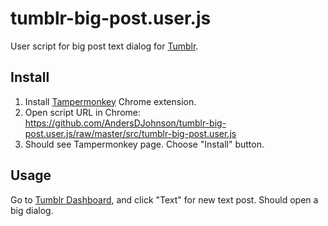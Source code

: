 tumblr-big-post.user.js
=======================

User script for big post text dialog for [Tumblr].

## Install

1. Install [Tampermonkey] Chrome extension.
2. Open script URL in Chrome: https://github.com/AndersDJohnson/tumblr-big-post.user.js/raw/master/src/tumblr-big-post.user.js
3. Should see Tampermonkey page. Choose "Install" button.

## Usage

Go to [Tumblr Dashboard], and click "Text" for new text post. Should open a big dialog.

[Tampermonkey]: https://chrome.google.com/webstore/detail/tampermonkey/dhdgffkkebhmkfjojejmpbldmpobfkfo?hl=en
[Tumblr]: http://www.tumblr.com
[Tumblr Dashboard]: http://www.tumblr.com/dashboard
